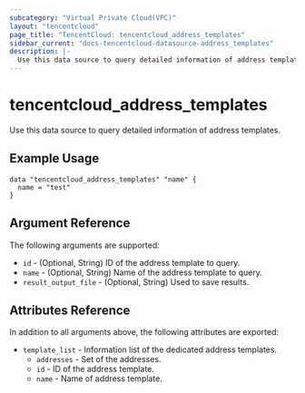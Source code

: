 ```yaml
---
subcategory: "Virtual Private Cloud(VPC)"
layout: "tencentcloud"
page_title: "TencentCloud: tencentcloud_address_templates"
sidebar_current: "docs-tencentcloud-datasource-address_templates"
description: |-
  Use this data source to query detailed information of address templates.
---
```


# tencentcloud_address_templates

Use this data source to query detailed information of address templates.

## Example Usage

```hcl
data "tencentcloud_address_templates" "name" {
  name = "test"
}
```

## Argument Reference

The following arguments are supported:

* `id` - (Optional, String) ID of the address template to query.
* `name` - (Optional, String) Name of the address template to query.
* `result_output_file` - (Optional, String) Used to save results.

## Attributes Reference

In addition to all arguments above, the following attributes are exported:

* `template_list` - Information list of the dedicated address templates.
  * `addresses` - Set of the addresses.
  * `id` - ID of the address template.
  * `name` - Name of address template.


